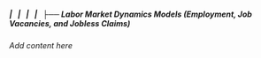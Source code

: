 ##### |   |   |   |   ├── Labor Market Dynamics Models (Employment, Job Vacancies, and Jobless Claims)

*Add content here*